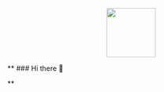 
<div id="header" align="center">
  <img src="https://www.google.com/imgres?imgurl=https%3A%2F%2Fcdn.mycplus.com%2Fmycplus%2Fwp-content%2Fuploads%2F2020%2F02%2Fprogramming_tips.jpg&tbnid=yh0qF4H8QqQiUM&vet=10CBYQxiAoCmoXChMIyNW08qPi_gIVAAAAAB0AAAAAEAc..i&imgrefurl=https%3A%2F%2Fwww.mycplus.com%2Ffeatured-articles%2Ften-tips-on-improving-your-programming-skills%2F&docid=SNRT6hn8NGc3pM&w=630&h=336&itg=1&q=coding%20images&ved=0CBYQxiAoCmoXChMIyNW08qPi_gIVAAAAAB0AAAAAEAc" width="100"/>
</div>


** ### Hi there 👋

<!--
**Sanjay-272002/Sanjay-272002** is a ✨ _special_ ✨ repository because its `README.md` (this file) appears on your GitHub profile.

Here are some ideas to get you started:

- 🔭 I’m currently working on ...
- 🌱 I’m currently learning ...
- 👯 I’m looking to collaborate on ...
- 🤔 I’m looking for help with ...
- 💬 Ask me about ...
- 📫 How to reach me: ...
- 😄 Pronouns: ...
- ⚡ Fun fact: ...
--> **
